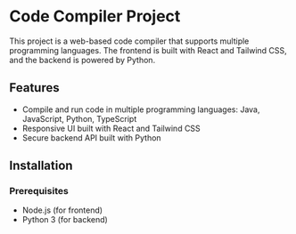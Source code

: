 # Code Compiler Project

This project is a web-based code compiler that supports multiple programming languages. The frontend is built with React and Tailwind CSS, and the backend is powered by Python.

## Features

- Compile and run code in multiple programming languages: Java, JavaScript, Python, TypeScript
- Responsive UI built with React and Tailwind CSS
- Secure backend API built with Python 

## Installation

### Prerequisites

- Node.js (for frontend)
- Python 3 (for backend)